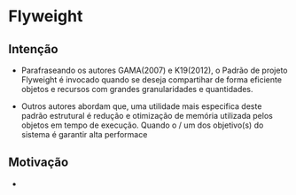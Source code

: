 # Flyweight 

## Intenção 

- Parafraseando os autores GAMA(2007) e K19(2012), o Padrão de projeto Flyweight é invocado quando se deseja compartihar de forma eficiente objetos e recursos com grandes granularidades e quantidades. 
    
- Outros autores abordam que, uma utilidade mais especifica deste padrão estrutural é redução e otimização de memória utilizada pelos objetos em tempo de execução. Quando o / um dos objetivo(s) do sistema é garantir alta performace 
  

## Motivação 

- 